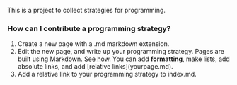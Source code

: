 This is a project to collect strategies for programming.

### How can I contribute a programming strategy?
1. Create a new page with a .md markdown extension.
2. Edit the new page, and write up your programming strategy. Pages are built using Markdown. [See how](https://github.com/adam-p/markdown-here/wiki/Markdown-Cheatsheet). You can add **formatting**, make 
lists, add absolute links, and add \[relative links\](yourpage.md).
3. Add a relative link to your programming strategy to index.md.
